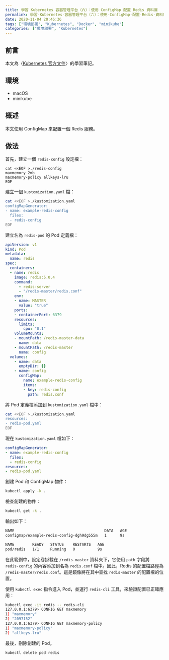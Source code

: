 ```yaml
---
title: 學習 Kubernetes 容器管理平台（六）：使用 ConfigMap 配置 Redis 資料庫
permalink: 學習-Kubernetes-容器管理平台（六）：使用-ConfigMap-配置-Redis-資料庫
date: 2020-11-04 20:46:36
tags: ["環境部署", "Kubernetes", "Docker", "minikube"]
categories: ["環境部署", "Kubernetes"]
---
```


## 前言

本文為〈[Kubernetes 官方文件](https://kubernetes.io/docs/home/)〉的學習筆記。

## 環境

- macOS
- minikube

## 概述

本文使用 ConfigMap 来配置一個 Redis 服務。

## 做法

首先，建立一個 `redis-config` 設定檔：

```ENV
cat <<EOF >./redis-config
maxmemory 2mb
maxmemory-policy allkeys-lru
EOF
```

建立一個 `kustomization.yaml` 檔：

```BASH
cat <<EOF >./kustomization.yaml
configMapGenerator:
- name: example-redis-config
  files:
  - redis-config
EOF
```

建立名為 `redis-pod` 的 Pod 定義檔：

```YAML
apiVersion: v1
kind: Pod
metadata:
  name: redis
spec:
  containers:
  - name: redis
    image: redis:5.0.4
    command:
      - redis-server
      - "/redis-master/redis.conf"
    env:
    - name: MASTER
      value: "true"
    ports:
    - containerPort: 6379
    resources:
      limits:
        cpu: "0.1"
    volumeMounts:
    - mountPath: /redis-master-data
      name: data
    - mountPath: /redis-master
      name: config
  volumes:
    - name: data
      emptyDir: {}
    - name: config
      configMap:
        name: example-redis-config
        items:
        - key: redis-config
          path: redis.conf
```

將 Pod 定義檔添加到 `kustomization.yaml` 檔中：

```BASH
cat <<EOF >./kustomization.yaml
resources:
- redis-pod.yaml
EOF
```

現在 `kustomization.yaml` 檔如下：

```YAML
configMapGenerator:
- name: example-redis-config
  files:
  - redis-config
resources:
- redis-pod.yaml
```

創建 Pod 和 ConfigMap 物件：

```BASH
kubectl apply -k .
```

檢查創建的物件：

```BASH
kubectl get -k .
```

輸出如下：

```BASH
NAME                                        DATA   AGE
configmap/example-redis-config-dgh9dg555m   1      9s

NAME        READY   STATUS    RESTARTS   AGE
pod/redis   1/1     Running   0          9s
```

在此範例中，設定卷掛載在 `/redis-master` 資料夾下，它使用 `path` 字段將 `redis-config` 的內容添加到名為 `redis.conf` 檔中。因此，Redis 的配置檔路徑為 `/redis-master/redis.conf`。這是鏡像將在其中查找 `redis-master` 的配置檔的位置。

使用 `kubectl exec` 指令進入 Pod，並運行 `redis-cli` 工具，來驗證配置已正確應用：

```BASH
kubectl exec -it redis -- redis-cli
127.0.0.1:6379> CONFIG GET maxmemory
1) "maxmemory"
2) "2097152"
127.0.0.1:6379> CONFIG GET maxmemory-policy
1) "maxmemory-policy"
2) "allkeys-lru"
```

最後，刪除創建的 Pod。

```BASH
kubectl delete pod redis
```
